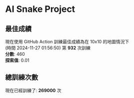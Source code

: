 
# AI Snake Project

## **最佳成績**
現在使用 GitHub Action 訓練最佳成績為在 10x10 的地圖情況下  
(時間 2024-11-27 01:56:50) 第 **932** 次訓練  
**分數**: 460  
**探索值**: 0.01

## 總訓練次數
現在已經訓練了: **269000** 次
